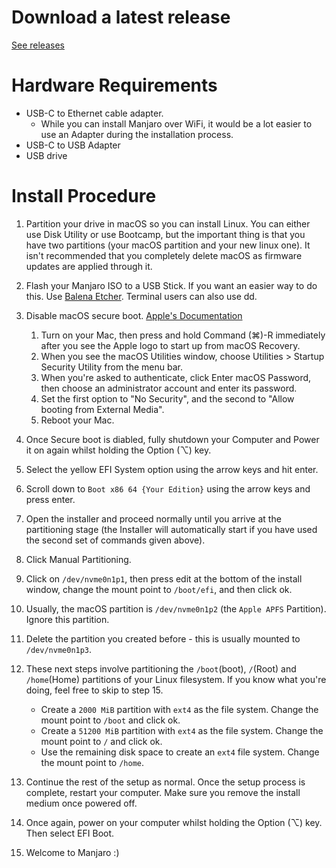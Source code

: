# Download a latest release

[See releases](https://github.com/NoaHimesaka1873/manjaroiso-t2/releases)

# Hardware Requirements

* USB-C to Ethernet cable adapter.
    * While you can install Manjaro over WiFi, it would be a lot easier to use an Adapter during the installation process.
* USB-C to USB Adapter
* USB drive

# Install Procedure

1. Partition your drive in macOS so you can install Linux. You can either use Disk Utility or use Bootcamp, but the important thing is that you have two partitions (your macOS partition and your new linux one). It isn't recommended that you completely delete macOS as firmware updates are applied through it.
2. Flash your Manjaro ISO to a USB Stick. If you want an easier way to do this. Use [Balena Etcher](https://www.balena.io/etcher/). Terminal users can also use dd.
3. Disable macOS secure boot. [Apple's Documentation](https://support.apple.com/en-au/HT208330)

    1. Turn on your Mac, then press and hold Command (⌘)-R immediately after you see the Apple logo to start up from macOS Recovery.
    2. When you see the macOS Utilities window, choose Utilities > Startup Security Utility from the menu bar.
    3. When you're asked to authenticate, click Enter macOS Password, then choose an administrator account and enter its password.
    4. Set the first option to "No Security", and the second to "Allow booting from External Media".
    5. Reboot your Mac.

4. Once Secure boot is diabled, fully shutdown your Computer and Power it on again whilst holding the Option (⌥) key.
5. Select the yellow EFI System option using the arrow keys and hit enter.
6. Scroll down to `Boot x86 64 {Your Edition}` using the arrow keys and press enter.
7. Open the installer and proceed normally until you arrive at the partitioning stage (the Installer will automatically start if you have used the second set of commands given above).
8. Click Manual Partitioning.
9. Click on `/dev/nvme0n1p1`, then press edit at the bottom of the install window, change the mount point to `/boot/efi`, and then click ok.
10. Usually, the macOS partition is `/dev/nvme0n1p2` (the `Apple APFS` Partition). Ignore this partition.
11. Delete the partition you created before - this is usually mounted to `/dev/nvme0n1p3`.
12. These next steps involve partitioning the `/boot`(boot), `/`(Root) and `/home`(Home) partitions of your Linux filesystem. If you know what you're doing, feel free to skip to step 15.

    * Create a `2000 MiB` partition with `ext4` as the file system. Change the mount point to `/boot` and click ok.
    * Create a `51200 MiB` partition with `ext4` as the file system. Change the mount point to `/` and click ok.
    * Use the remaining disk space to create an `ext4` file system. Change the mount point to `/home`.

13. Continue the rest of the setup as normal. Once the setup process is complete, restart your computer. Make sure you remove the install medium once powered off.
14. Once again, power on your computer whilst holding the Option (⌥) key. Then select EFI Boot.
15. Welcome to Manjaro :)
